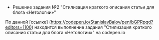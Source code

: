 * Решение задания №2 "Стилизация краткого описания статьи для блога «Нетологии»"

По данной [ссылке] (https://codepen.io/StanislavBalov/pen/bGPRpqd?editors=1100) находится выполнение задания "Стилизация краткого описания статьи для блога «Нетологии»" на codepen.io